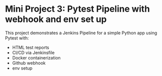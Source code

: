 # Mini Project 3: Pytest Pipeline with webhook and env set up

This project demonstrates a Jenkins Pipeline for a simple Python app using Pytest with:
- HTML test reports
- CI/CD via Jenkinsfile
- Docker containerization
- Github webhook
- env setup
